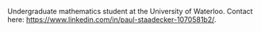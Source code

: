 Undergraduate mathematics student at the University of Waterloo.
Contact here: https://www.linkedin.com/in/paul-staadecker-1070581b2/.

<!---
Paul-1234567890/Paul-1234567890 is a ✨ special ✨ repository because its `README.md` (this file) appears on your GitHub profile.
You can click the Preview link to take a look at your changes.
--->
